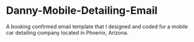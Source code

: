 # Danny-Mobile-Detailing-Email
A booking confirmed email template that I designed and coded for a mobile car detailing company located in Phoenix, Arizona.
